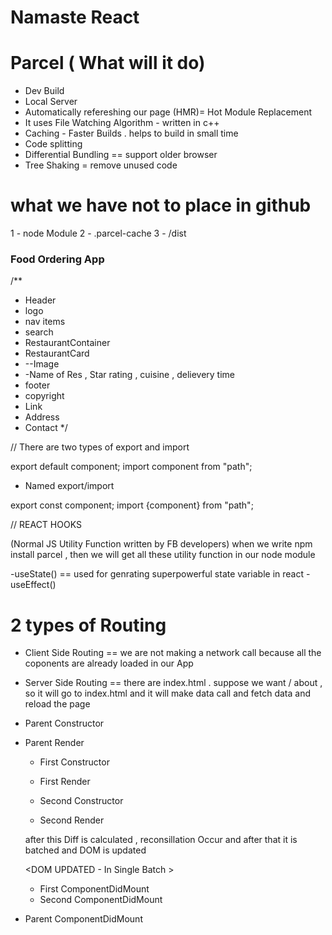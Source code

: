# Namaste React


# Parcel ( What will it do)


- Dev Build
- Local Server
- Automatically refereshing our page 
  (HMR)= Hot Module Replacement
- It uses File Watching Algorithm -    written in c++
- Caching - Faster Builds . helps to build in small time
- Code splitting 
- Differential Bundling == support older browser
- Tree Shaking = remove unused code

# what we have not to place in github 
1 - node Module
2 - .parcel-cache
3 - /dist


### Food Ordering App
/**
 * Header
 * logo
 * nav items
 * search
 * RestaurantContainer
 * RestaurantCard
 * --Image
 * -Name of Res , Star rating , cuisine , delievery time
 * footer
 * copyright
 * Link
 * Address 
 * Contact
 */


 // There are two types of export and import 

 export default component;
 import component from "path";

- Named export/import

export const component;
import {component} from "path";


// REACT HOOKS

(Normal JS Utility Function written by FB developers)
when we write npm install parcel , then we will get all these utility function in our node module

-useState() == used for genrating superpowerful state variable in react
-useEffect()


# 2 types of Routing
- Client Side Routing == we are not making a network call because all the coponents are already loaded in our App

- Server Side Routing == there are index.html . suppose we want / about , so it will go to index.html and it will make data call and fetch data and reload the page 



- Parent Constructor
- Parent Render

  - First Constructor
  - First Render

  - Second Constructor
  - Second Render

  after this Diff is calculated , reconsillation Occur and after that it is batched and DOM is updated

  <DOM UPDATED - In Single Batch >
  - First ComponentDidMount
  - Second ComponentDidMount

- Parent ComponentDidMount